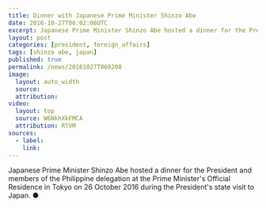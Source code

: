```yaml
---
title: Dinner with Japanese Prime Minister Shinzo Abe
date: 2016-10-27T06:02:08UTC
excerpt: Japanese Prime Minister Shinzo Abe hosted a dinner for the President and members of the Philippine delegation at the Prime Minister's Official Residence in Tokyo on 26 October 2016 during the President's state visit to Japan.
layout: post
categories: [president, foreign_affairs]
tags: [shinzo abe, japan]
published: true
permalink: /news/20161027T060208
image:
  layout: auto_width
  source: 
  attribution: 
video:
  layout: top
  source: W6NkhXkFMCA
  attribution: RTVM
sources:
  - label:
    link:
---
```


Japanese Prime Minister Shinzo Abe hosted a dinner for the President and members of the Philippine delegation at the Prime Minister's Official Residence in Tokyo on 26 October 2016 during the President's state visit to Japan.
&#x25cf;
